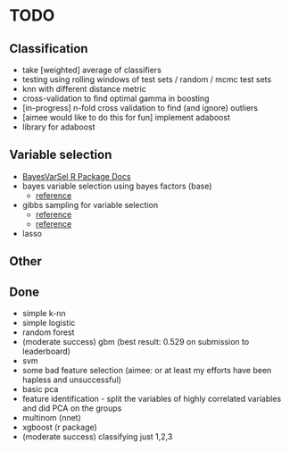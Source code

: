 # TODO

## Classification

* take [weighted] average of classifiers
* testing using rolling windows of test sets / random / mcmc test sets
* knn with different distance metric
* cross-validation to find optimal gamma in boosting
* [in-progress] n-fold cross validation to find (and ignore) outliers
* [aimee would like to do this for fun] implement adaboost
* library for adaboost

## Variable selection

* [BayesVarSel R Package Docs](https://cran.r-project.org/web/packages/BayesVarSel/BayesVarSel.pdf)
* bayes variable selection using bayes factors (base)
    * [reference](https://projecteuclid.org/download/pdf_1/euclid.ba/1340370391)
* gibbs sampling for variable selection
    * [reference](http://www.cs.berkeley.edu/~russell/classes/cs294/f05/papers/george+mcculloch-1993.pdf)
    * [reference](http://citeseerx.ist.psu.edu/viewdoc/download?doi=10.1.1.57.4258&rep=rep1&type=pdf)
* lasso

## Other

## Done

* simple k-nn
* simple logistic
* random forest
* (moderate success) gbm (best result: 0.529 on submission to leaderboard)
* svm
* some bad feature selection (aimee: or at least my efforts have been hapless and unsuccessful)
* basic pca
* feature identification - split the variables of highly correlated variables and did PCA on the groups
* multinom (nnet)
* xgboost (r package)
* (moderate success) classifying just 1,2,3

